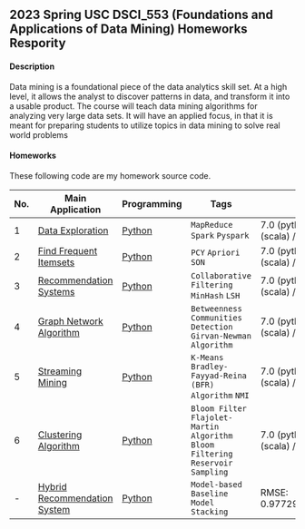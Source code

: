 ## 2023 Spring USC DSCI_553 (Foundations and Applications of Data Mining) Homeworks Respority

#### Description
Data mining is a foundational piece of the data analytics skill set. At a high level, it allows the
analyst to discover patterns in data, and transform it into a usable product. The course will
teach data mining algorithms for analyzing very large data sets. It will have an applied focus, in
that it is meant for preparing students to utilize topics in data mining to solve real world
problems

#### Homeworks
These following code are my homework source code.

|No.|    Main Application    |Programming|Tags|Score|
|---|------------------------|-----------|----|-----|
|1|[Data Exploration](https://github.com/DanielDaCosta/dsci553-homeworks/blob/main/HW1/Assignment1%20-%20Spring%202023.pdf) | [Python](https://github.com/DanielDaCosta/dsci553-homeworks/tree/main/HW1/work)| `MapReduce` `Spark` `Pyspark`|7.0 (python) + 0.0 (scala) / 7.0 + 0.7|
|2|[Find Frequent Itemsets](https://github.com/DanielDaCosta/dsci553-homeworks/blob/main/HW2/Assignment2%20-%20Spring%202023.pdf)|[Python](https://github.com/DanielDaCosta/dsci553-homeworks/tree/main/HW2/work)| `PCY` `Apriori` `SON`|7.0 (python) + 0.0 (scala) / 7.0 + 0.7|
|3|[Recommendation Systems](https://github.com/DanielDaCosta/dsci553-homeworks/blob/main/HW3/work/Assignment%203%20-%20Spring%202023.pdf)|[Python](https://github.com/DanielDaCosta/dsci553-homeworks/tree/main/HW3/work)|`Collaborative Filtering` `MinHash` `LSH`|7.0 (python) + 0.0 (scala) / 7.0 + 0.7|
|4|[Graph Network Algorithm](https://github.com/DanielDaCosta/dsci553-homeworks/blob/main/HW4/DSCI553HW4.docx.pdf)|[Python](https://github.com/DanielDaCosta/dsci553-homeworks/tree/main/HW4)|`Betweenness` `Communities Detection` `Girvan-Newman Algorithm`|7.0 (python) + 0.0 (scala) / 7.0 + 0.7|
|5|[Streaming Mining](https://github.com/DanielDaCosta/dsci553-homeworks/blob/main/HW5/Assignment_5.pdf)|[Python](https://github.com/DanielDaCosta/dsci553-homeworks/tree/main/HW5)|`K-Means` `Bradley-Fayyad-Reina (BFR) Algorithm` `NMI`|7.0 (python) + 0.0 (scala) / 7.0 + 0.7|
|6|[Clustering Algorithm](https://github.com/DanielDaCosta/dsci553-homeworks/blob/main/HW6/HW6_description.pdf)|[Python](https://github.com/DanielDaCosta/dsci553-homeworks/tree/main/HW6)|`Bloom Filter` `Flajolet-Martin Algorithm` `Bloom Filtering` `Reservoir Sampling`|7.0 (python) + 0.0 (scala) / 7.0 + 0.7|
|-|[Hybrid Recommendation System](https://github.com/DanielDaCosta/dsci553-homeworks/blob/main/Competition/DSCI553_Competition_Spring_2023.pdf)|[Python](https://github.com/DanielDaCosta/dsci553-homeworks/tree/main/Competition)|`Model-based` `Baseline` `Model Stacking`|RMSE: 0.9772904711772428|
